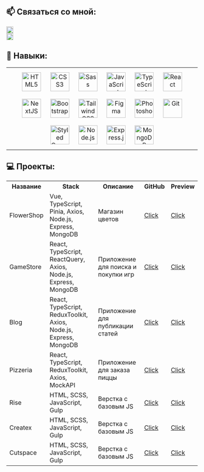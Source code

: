  
## :mailbox: Cвязаться со мной:

<div>
  <div>
    <a href="https://t.me/BelyiWebDev" target="_blank">
      <img src="https://cdn-icons-png.flaticon.com/512/2111/2111646.png" width="18" height="18" alt="telegram group" />  
    </a>
  </div>
  <div>
    <a href="mailto: belyi.web.dev@gmail.com" target="_blank">
      <img src="https://img.icons8.com/color/48/null/gmail--v1.png" width="18" height="18" alt="gmail" /> 
    </a>
  </div>
</div>



## :muscle: Навыки: 
<table><tr><td valign="top" width="33%">

<div align="center">  
<a href="https://en.wikipedia.org/wiki/HTML5" target="_blank"><img style="margin: 10px" src="https://profilinator.rishav.dev/skills-assets/html5-original-wordmark.svg" alt="HTML5" height="50" /></a>
<a href="https://www.w3schools.com/css/" target="_blank"><img style="margin: 10px" src="https://profilinator.rishav.dev/skills-assets/css3-original-wordmark.svg" alt="CSS3" height="50" /></a>
<a href="https://sass-lang.com/" target="_blank"><img style="margin: 10px" src="https://profilinator.rishav.dev/skills-assets/sass-original.svg" alt="Sass" height="50" /></a>  
<a href="https://www.javascript.com/" target="_blank"><img style="margin: 10px" src="https://profilinator.rishav.dev/skills-assets/javascript-original.svg" alt="JavaScript" height="50" /></a> 
<a href="https://www.typescriptlang.org/" target="_blank"><img style="margin: 10px" src="https://profilinator.rishav.dev/skills-assets/typescript-original.svg" alt="TypeScript" height="50" /></a> 
<a href="https://reactjs.org/" target="_blank"><img style="margin: 10px" src="https://profilinator.rishav.dev/skills-assets/react-original-wordmark.svg" alt="React" height="50" /></a>  
<a href="https://nextjs.org/" target="_blank"><img style="margin: 10px" src="https://profilinator.rishav.dev/skills-assets/nextjs.png" alt="NextJS" height="50" /></a>
<a href="https://getbootstrap.com/docs/3.4/javascript/" target="_blank"><img style="margin: 10px" src="https://profilinator.rishav.dev/skills-assets/bootstrap-plain.svg" alt="Bootstrap" height="50" /></a>
<a href="https://www.tailwindcss.com/" target="_blank"><img style="margin: 10px" src="https://profilinator.rishav.dev/skills-assets/tailwindcss.svg" alt="Tailwind CSS" height="50" /></a> 
<a href="https://www.figma.com/" target="_blank"><img style="margin: 10px" src="https://profilinator.rishav.dev/skills-assets/figma-icon.svg" alt="Figma" height="50" /></a>
<a href="https://www.adobe.com/in/products/photoshop.html" target="_blank"><img style="margin: 10px" src="https://profilinator.rishav.dev/skills-assets/photoshop-plain.svg" alt="Photoshop" height="50" /></a>  
<a href="https://github.com/" target="_blank"><img style="margin: 10px" src="https://profilinator.rishav.dev/skills-assets/git-scm-icon.svg" alt="Git" height="50" /></a>  
<a href="https://styled-components.com/" target="_blank"><img style="margin: 10px" src="https://profilinator.rishav.dev/skills-assets/styled-components.png" alt="Styled Components" height="50" /></a>  
<a href="https://nodejs.org/" target="_blank"><img style="margin: 10px" src="https://profilinator.rishav.dev/skills-assets/nodejs-original-wordmark.svg" alt="Node.js" height="50" /></a>  
<a href="https://expressjs.com/" target="_blank"><img style="margin: 10px" src="https://profilinator.rishav.dev/skills-assets/express-original-wordmark.svg" alt="Express.js" height="50" /></a>  
<a href="https://www.mongodb.com/" target="_blank"><img style="margin: 10px" src="https://profilinator.rishav.dev/skills-assets/mongodb-original-wordmark.svg" alt="MongoDB" height="50" /></a> 

</div>

</td></tr></table>  


## 💻 Проекты:

<table>
      <tr>
        <th>Название</th>
        <th>Stack</th>
        <th>Описание</th>
        <th>GitHub</th>
        <th>Preview</th>
      </tr>
      <tr>
        <td>FlowerShop</td>
        <td>Vue, TypeScript, Pinia, Axios, Node.js, Express, MongoDB</td>
        <td>Магазин цветов</td>
        <td>
          <a href="https://github.com/RuslanBeliy/flower-shop" target="_blank">Click</a>
        </td>
        <td><a href="https://flower-shop-sigma-ten.vercel.app/" target="_blank">Click</a></td>
      </tr>
      <tr>
        <td>GameStore</td>
        <td>React, TypeScript, ReactQuery, Axios, Node.js, Express, MongoDB</td>
        <td>Приложение для поиска и покупки игр</td>
        <td>
          <a href="https://github.com/RuslanBeliy/game-store-updated" target="_blank">Click</a>
        </td>
        <td><a href="https://game-store-updated.vercel.app/" target="_blank">Click</a></td>
      </tr>
      <tr>
        <td>Blog</td>
        <td>React, TypeScript, ReduxToolkit, Axios, Node.js, Express, MongoDB</td>
        <td>Приложение для публикации статей</td>
        <td>
          <a href="https://github.com/RuslanBeliy/my-blog-client" target="_blank">Click</a>
        </td>
        <td><a href="https://my-blog-three-gules.vercel.app/" target="_blank">Click</a></td>
      </tr>
      <tr>
        <td>Pizzeria</td>
        <td>React, TypeScript, ReduxToolkit, Axios, MockAPI</td>
        <td>Приложение для заказа пиццы</td>
        <td>
          <a href="https://github.com/RuslanBeliy/pizza" target="_blank">Click</a>
        </td>
        <td><a href="https://pizza-omega-three.vercel.app/" target="_blank">Click</a></td>
      </tr>
      <tr>
        <td>Rise</td>
        <td>HTML, SCSS, JavaScript, Gulp</td>
        <td>Верстка с базовым JS</td>
        <td>
          <a href="https://github.com/RuslanBeliy/rise" target="_blank">Click</a>
        </td>
        <td><a href="https://ruslanbeliy.github.io/rise/" target="_blank">Click</a></td>
      </tr>
      <tr>
        <td>Createx</td>
        <td>HTML, SCSS, JavaScript, Gulp</td>
        <td>Верстка с базовым JS</td>
        <td>
          <a href="https://github.com/RuslanBeliy/createx" target="_blank">Click</a>
        </td>
        <td><a href="https://ruslanbeliy.github.io/createx/" target="_blank">Click</a></td>
      </tr>
      <tr>
        <td>Cutspace</td>
        <td>HTML, SCSS, JavaScript, Gulp</td>
        <td>Верстка с базовым JS</td>
        <td>
          <a href="https://github.com/RuslanBeliy/cutspace" target="_blank">Click</a>
        </td>
        <td><a href="https://ruslanbeliy.github.io/cutspace/" target="_blank">Click</a></td>
      </tr>
    </table>

